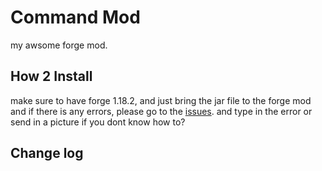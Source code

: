 # Command Mod

my awsome forge mod.

## How 2 Install

make sure to have forge 1.18.2, and just bring the jar file to the forge mod and if there is any errors, please go to the [issues](https://github.com/sillyangel/CommandMod/issues). and type in the error or send in a picture if you dont know how to?

## Change log
